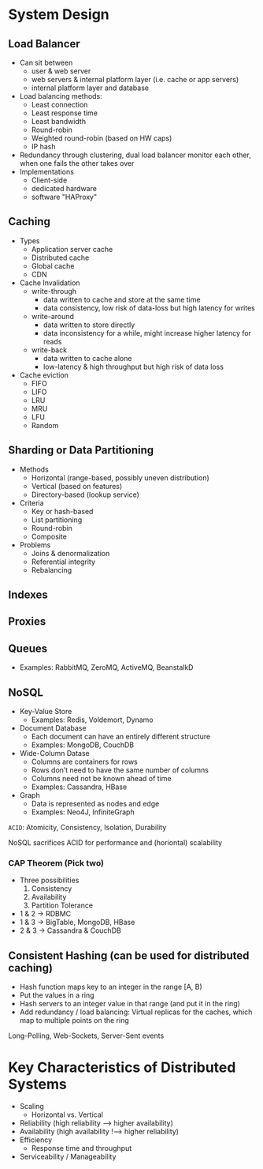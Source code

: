 # System Design

## Load Balancer
- Can sit between
  - user & web server
  - web servers & internal platform layer (i.e. cache or app servers)
  - internal platform layer and database
- Load balancing methods:
  - Least connection
  - Least response time
  - Least bandwidth
  - Round-robin
  - Weighted round-robin (based on HW caps)
  - IP hash
- Redundancy through clustering, dual load balancer monitor each other, when one fails the other takes over
- Implementations
  - Client-side
  - dedicated hardware
  - software "HAProxy"

## Caching
- Types
  - Application server cache
  - Distributed cache
  - Global cache
  - CDN
- Cache Invalidation
  - write-through
    - data written to cache and store at the same time
    - data consistency, low risk of data-loss but high latency for writes
  - write-around
  	- data written to store directly
  	- data inconsistency for a while, might increase higher latency for reads
  - write-back
  	- data written to cache alone
  	- low-latency & high throughput but high risk of data loss
- Cache eviction
  - FIFO
  - LIFO
  - LRU
  - MRU
  - LFU
  - Random

## Sharding or Data Partitioning
- Methods
  - Horizontal (range-based, possibly uneven distribution)
  - Vertical (based on features)
  - Directory-based (lookup service)
- Criteria
  - Key or hash-based
  - List partitioning 
  - Round-robin
  - Composite
- Problems
  - Joins & denormalization
  - Referential integrity
  - Rebalancing

## Indexes

## Proxies

## Queues
  - Examples: RabbitMQ, ZeroMQ, ActiveMQ, BeanstalkD
		
		

## NoSQL
- Key-Value Store
  - Examples: Redis, Voldemort, Dynamo
- Document Database
  - Each document can have an entirely different structure
  - Examples: MongoDB, CouchDB
- Wide-Column Datase
  - Columns are containers for rows
  - Rows don’t need to have the same number of columns
  - Columns need not be known ahead of time
  - Examples: Cassandra, HBase
- Graph
  - Data is represented as nodes and edge
  - Examples: Neo4J, InfiniteGraph

`ACID`: Atomicity, Consistency, Isolation, Durability

NoSQL sacrifices ACID for performance and (horiontal) scalability

### CAP Theorem (Pick two)
- Three possibilities
  1. Consistency
  2. Availability
  3. Partition Tolerance
- 1 & 2 -> RDBMC
- 1 & 3 -> BigTable, MongoDB, HBase
- 2 & 3 -> Cassandra & CouchDB

## Consistent Hashing (can be used for distributed caching)
- Hash function maps key to an integer in the range [A, B)
- Put the values in a ring
- Hash servers to an integer value in that range (and put it in the ring)
- Add redundancy / load balancing: Virtual replicas for the caches, which map to multiple points on the ring

Long-Polling, Web-Sockets, Server-Sent events


# Key Characteristics of Distributed Systems
- Scaling
  - Horizontal vs. Vertical
- Reliability (high reliability --> higher availability)
- Availability (high availability !--> higher reliability)
- Efficiency
  - Response time and throughput
- Serviceability / Manageability
	
